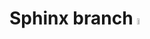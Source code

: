# Sphinx branch <img src="https://user-images.githubusercontent.com/62358773/157435708-d0d6175d-b03d-4c89-a63b-fe3ad1ff269f.png" width="5%" height="5%"></h2>
